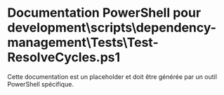 # Documentation PowerShell pour development\scripts\dependency-management\Tests\Test-ResolveCycles.ps1

Cette documentation est un placeholder et doit être générée par un outil PowerShell spécifique.
